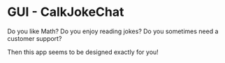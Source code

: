 # GUI - CalkJokeChat
Do you like Math? Do you enjoy reading jokes? Do you sometimes need a customer support?

Then this app seems to be designed exactly for you!
